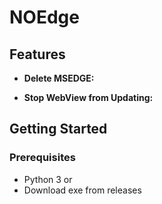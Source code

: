 # NOEdge

## Features

- **Delete MSEDGE:** 

- **Stop WebView from Updating:** 


## Getting Started

### Prerequisites

- Python 3
  or
- Download exe from releases
